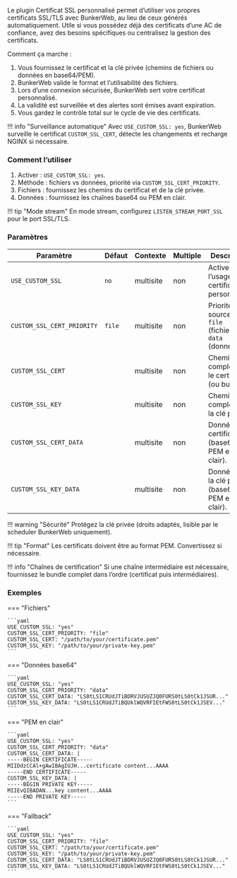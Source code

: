 Le plugin Certificat SSL personnalisé permet d’utiliser vos propres certificats SSL/TLS avec BunkerWeb, au lieu de ceux générés automatiquement. Utile si vous possédez déjà des certificats d’une AC de confiance, avez des besoins spécifiques ou centralisez la gestion des certificats.

Comment ça marche :

1. Vous fournissez le certificat et la clé privée (chemins de fichiers ou données en base64/PEM).
2. BunkerWeb valide le format et l’utilisabilité des fichiers.
3. Lors d’une connexion sécurisée, BunkerWeb sert votre certificat personnalisé.
4. La validité est surveillée et des alertes sont émises avant expiration.
5. Vous gardez le contrôle total sur le cycle de vie des certificats.

!!! info "Surveillance automatique"
Avec `USE_CUSTOM_SSL: yes`, BunkerWeb surveille le certificat `CUSTOM_SSL_CERT`, détecte les changements et recharge NGINX si nécessaire.

### Comment l’utiliser

1. Activer : `USE_CUSTOM_SSL: yes`.
2. Méthode : fichiers vs données, priorité via `CUSTOM_SSL_CERT_PRIORITY`.
3. Fichiers : fournissez les chemins du certificat et de la clé privée.
4. Données : fournissez les chaînes base64 ou PEM en clair.

!!! tip "Mode stream"
En mode stream, configurez `LISTEN_STREAM_PORT_SSL` pour le port SSL/TLS.

### Paramètres

| Paramètre                  | Défaut | Contexte  | Multiple | Description                                                   |
| -------------------------- | ------ | --------- | -------- | ------------------------------------------------------------- |
| `USE_CUSTOM_SSL`           | `no`   | multisite | non      | Activer l’usage d’un certificat personnalisé.                 |
| `CUSTOM_SSL_CERT_PRIORITY` | `file` | multisite | non      | Priorité des sources : `file` (fichiers) ou `data` (données). |
| `CUSTOM_SSL_CERT`          |        | multisite | non      | Chemin complet vers le certificat (ou bundle).                |
| `CUSTOM_SSL_KEY`           |        | multisite | non      | Chemin complet vers la clé privée.                            |
| `CUSTOM_SSL_CERT_DATA`     |        | multisite | non      | Données du certificat (base64 ou PEM en clair).               |
| `CUSTOM_SSL_KEY_DATA`      |        | multisite | non      | Données de la clé privée (base64 ou PEM en clair).            |

!!! warning "Sécurité"
Protégez la clé privée (droits adaptés, lisible par le scheduler BunkerWeb uniquement).

!!! tip "Format"
Les certificats doivent être au format PEM. Convertissez si nécessaire.

!!! info "Chaînes de certification"
Si une chaîne intermédiaire est nécessaire, fournissez le bundle complet dans l’ordre (certificat puis intermédiaires).

### Exemples

=== "Fichiers"

    ```yaml
    USE_CUSTOM_SSL: "yes"
    CUSTOM_SSL_CERT_PRIORITY: "file"
    CUSTOM_SSL_CERT: "/path/to/your/certificate.pem"
    CUSTOM_SSL_KEY: "/path/to/your/private-key.pem"
    ```

=== "Données base64"

    ```yaml
    USE_CUSTOM_SSL: "yes"
    CUSTOM_SSL_CERT_PRIORITY: "data"
    CUSTOM_SSL_CERT_DATA: "LS0tLS1CRUdJTiBDRVJUSUZJQ0FURS0tLS0tCk1JSUR..."
    CUSTOM_SSL_KEY_DATA: "LS0tLS1CRUdJTiBQUklWQVRFIEtFWS0tLS0tCk1JSEV..."
    ```

=== "PEM en clair"

    ```yaml
    USE_CUSTOM_SSL: "yes"
    CUSTOM_SSL_CERT_PRIORITY: "data"
    CUSTOM_SSL_CERT_DATA: |
    -----BEGIN CERTIFICATE-----
    MIIDdzCCAl+gAwIBAgIUJH...certificate content...AAAA
    -----END CERTIFICATE-----
    CUSTOM_SSL_KEY_DATA: |
    -----BEGIN PRIVATE KEY-----
    MIIEvQIBADAN...key content...AAAA
    -----END PRIVATE KEY-----
    ```

=== "Fallback"

    ```yaml
    USE_CUSTOM_SSL: "yes"
    CUSTOM_SSL_CERT_PRIORITY: "file"
    CUSTOM_SSL_CERT: "/path/to/your/certificate.pem"
    CUSTOM_SSL_KEY: "/path/to/your/private-key.pem"
    CUSTOM_SSL_CERT_DATA: "LS0tLS1CRUdJTiBDRVJUSUZJQ0FURS0tLS0tCk1JSUR..."
    CUSTOM_SSL_KEY_DATA: "LS0tLS1CRUdJTiBQUklWQVRFIEtFWS0tLS0tCk1JSEV..."
    ```
